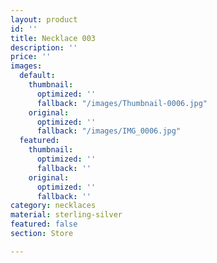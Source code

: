 ```yaml
---
layout: product
id: ''
title: Necklace 003
description: ''
price: ''
images:
  default:
    thumbnail:
      optimized: ''
      fallback: "/images/Thumbnail-0006.jpg"
    original:
      optimized: ''
      fallback: "/images/IMG_0006.jpg"
  featured:
    thumbnail:
      optimized: ''
      fallback: ''
    original:
      optimized: ''
      fallback: ''
category: necklaces
material: sterling-silver
featured: false
section: Store

---
```

